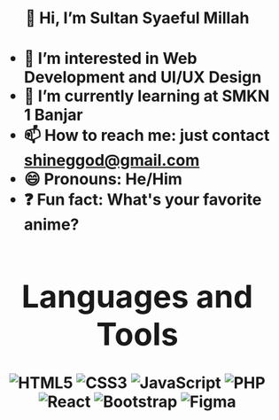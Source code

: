<h1 align="center">👋 Hi, I’m Sultan Syaeful Millah<h1/>

- 👀 I’m interested in Web Development and UI/UX Design
- 🌱 I’m currently learning at SMKN 1 Banjar
- 📫 How to reach me: just contact [shineggod@gmail.com](mailto:shineggod@gmail.com)
- 😄 Pronouns: He/Him
- ❓ Fun fact: What's your favorite anime?

<div align="center">

# Languages and Tools

![HTML5](https://img.shields.io/badge/-HTML5-E34F26?style=flat&logo=html5&logoColor=white)
![CSS3](https://img.shields.io/badge/-CSS3-1572B6?style=flat&logo=css3&logoColor=white)
![JavaScript](https://img.shields.io/badge/-JavaScript-F7DF1E?style=flat&logo=javascript&logoColor=black)
![PHP](https://img.shields.io/badge/-PHP-777BB4?style=flat&logo=php&logoColor=white)
![React](https://img.shields.io/badge/-React-61DAFB?style=flat&logo=react&logoColor=black)
![Bootstrap](https://img.shields.io/badge/-Bootstrap-563D7C?style=flat&logo=bootstrap&logoColor=white)
![Figma](https://img.shields.io/badge/-Figma-F24E1E?style=flat&logo=figma&logoColor=white)

<div/>


<!---
Shinee000ZZZ/Shinee000ZZZ is a ✨ special ✨ repository because its `README.md` (this file) appears on your GitHub profile.
You can click the Preview link to take a look at your changes.
--->
